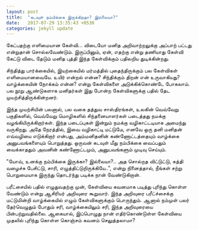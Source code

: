```yaml
---
layout: post
title:  "கடவுள் நம்பிக்கை இருக்கிறதா? இல்லையா?"
date:   2017-07-29 13:35:43 +0530
categories: jekyll update
---
```


கேட்பதற்கு எளிமையான கேள்வி... விடையோ மனித அறிவாற்றலுக்கு அப்பாற் பட்டது என்றுதான் சொல்லவேண்டும். இருப்பினும், ஏன், எதற்கு என்று தணியாது கேள்வி கேட்டு விடை தேடும் மனித புத்தி இந்த கேள்விக்கும் பதிலறிய துடிக்கின்றது.

சிந்தித்து பார்க்கையில், இயற்கையில் மர்மத்தில் புதைந்திருக்கும் பல கேள்விகள் எளிமையானவையே. உயிர் என்றல் என்ன? சிந்திக்கும் திறன் என் உருவாகியது? வாழ்க்கையின் நோக்கம் என்ன? என்று கேள்விகளை அடுக்கிக்கொண்டே போகலாம். பல நூறு ஆண்டுகளாக மனிதர்கள் இது போன்ற கேள்விகளுக்கு பதில் தேட முயற்சித்திருக்கின்றனர். 

இந்த முயற்சியின் பலனால், பல வகை தத்துவ சாஸ்திரங்கள், உலகின் வெவ்வேறு  பகுதிகளில், வெவ்வேறு மொழிகளில் சிந்தனையாளர்கள் படைத்தது நமக்கு வழங்கியிருக்கிறார்கள். இந்த படைப்புகள் இன்றும் நமக்கு வழிகாட்டடியாக அமைந்து வருகிறது. அதே நேரத்தில், இவை வழிகாட்டி மட்டுமே, எனவே ஒரு தனி மனிதன் எவ்வழியை எடுக்கிறார் என்பது, அம்மனிதனின் கண்ணோட்டத்தையும் வாழ்க்கை அனுபவங்களையும் பொறுத்தது. ஒருவன்  கடவுள் மீது நம்பிக்கை வைப்பதும் வைக்காததும் அவனின் கண்ணோட்டமும், அனுபவங்களும் முடிவு செய்யும்.

"யோவ், உனக்கு நம்பிக்கை இருக்கா? இல்லையா?.. அத சொல்றத விட்டுட்டு, சுத்தி வழைச்சு பேசிட்டு, சாரி, எழுத்திட்டுறிருக்கியே..", என்று நினைத்தால், நீங்கள் சற்று பொறுமையாக இருந்து தொடர்ந்து படிக்க நான் வேண்டுகிறான்.

பரீட்சையில் பதில் எழுதுவதற்கு முன், கேள்வியை கவனமாக படித்து புரிந்து கொள்ள வேண்டும் என்று ஆசிரியர் அறிவுரை கூறுவார். இந்த அறிவுரை பரீட்ச்சைக்கு மட்டுமின்றி வாழ்க்கையில் எழும் கேள்விகளுக்கும் பொருந்தும். ஆனால் நம்முள் பலர் தேர்வெழுதும் போதும் சரி, வாழ்க்கையிலும் சரி, இந்த அறிவுரையை பின்பற்றுவதில்லை. ஆகையால், இப்பொழுது நான் எதிர்கொண்டுள்ள கேள்வியை முதலில் புரிந்து கொள்ள கொஞ்சம் கவனம் செலுத்தலாமா?  



